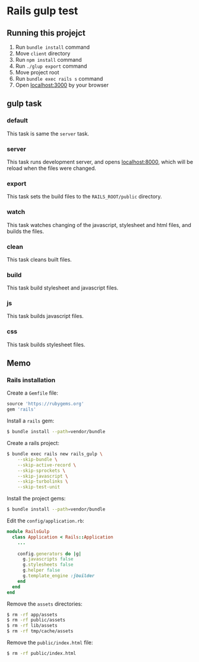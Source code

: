 # Rails gulp test

## Running this projejct

1. Run `bundle install` command
1. Move `client` directory
1. Run `npm install` command
1. Run `./glup export` command
1. Move project root
1. Run `bundle exec rails s` command
1. Open [localhost:3000](http://localhost:3000) by your browser

## gulp task

### default

This task is same the `server` task.

### server

This task runs development server, and opens [localhost:8000](http://localhost:8000), which will be reload when the files were changed.

### export

This task sets the build files to the `RAILS_ROOT/public` directory.

### watch

This task watches changing of the javascript, stylesheet and html files, and builds the files.

### clean

This task cleans built files.

### build

This task build stylesheet and javascript files.

### js

This task builds javascript files.

### css

This task builds stylesheet files.

## Memo

### Rails installation

Create a `Gemfile` file:

```ruby
source 'https://rubygems.org'
gem 'rails'
```

Install a `rails` gem:

```bash
$ bundle install --path=vendor/bundle
```

Create a rails project:

```bash
$ bundle exec rails new rails_gulp \
    --skip-bundle \
    --skip-active-record \
    --skip-sprockets \
    --skip-javascript \
    --skip-turbolinks \
    --skip-test-unit
```

Install the project gems:

```bash
$ bundle install --path=vendor/bundle
```

Edit the `config/application.rb`:

```ruby
module RailsGulp
  class Application < Rails::Application
    ...
    
    config.generators do |g|
      g.javascripts false
      g.stylesheets false
      g.helper false
      g.template_engine :jbuilder
    end
  end
end
```

Remove the `assets` directories:

```bash
$ rm -rf app/assets
$ rm -rf public/assets
$ rm -rf lib/assets
$ rm -rf tmp/cache/assets  
```

Remove the `public/index.html` file:

```bash
$ rm -rf public/index.html
```
